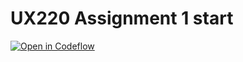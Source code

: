UX220 Assignment 1 start
===

[![Open in Codeflow](https://developer.stackblitz.com/img/open_in_codeflow.svg)](https:///pr.new/koxxwlu/UX220Assignment1
)
